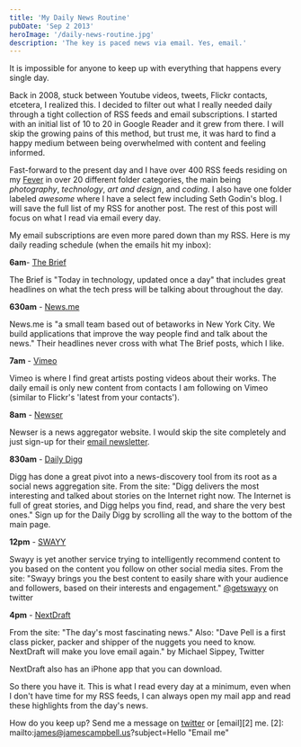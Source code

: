 ```yaml
---
title: 'My Daily News Routine'
pubDate: 'Sep 2 2013'
heroImage: '/daily-news-routine.jpg'
description: 'The key is paced news via email. Yes, email.'
---
```

It is impossible for anyone to keep up with everything that happens every single day. 

Back in 2008, stuck between Youtube videos, tweets, Flickr contacts, etcetera, I realized this. I decided to filter out what I really needed daily through a tight collection of RSS feeds and email subscriptions. I started with an initial list of 10 to 20 in Google Reader and it grew from there. I will skip the growing pains of this method, but trust me, it was hard to find a happy medium between being overwhelmed with content and feeling informed. 

Fast-forward to the present day and I have over 400 RSS feeds residing on my [Fever](http://www.feedafever.com) in over 20 different folder categories, the main being _photography_, _technology_, _art and design_, and _coding_. I also have one folder labeled _awesome_ where I have a select few including Seth Godin's blog. I will save the full list of my RSS for another post. The rest of this post will focus on what I read via email every day.

My email subscriptions are even more pared down than my RSS. Here is my daily reading schedule (when the emails hit my inbox):

**6am**- [The Brief](http://thebrief.io/)

The Brief is "Today in technology, updated once a day" that includes great headlines on what the tech press will be talking about throughout the day.

**630am** - [News.me](http://www.news.me)

News.me is "a small team based out of betaworks in New York City. We build applications that improve the way people find and talk about the news." Their headlines never cross with what The Brief posts, which I like.

**7am** - [Vimeo](http://www.vimeo.com)

Vimeo is where I find great artists posting videos about their works. The daily email is only new content from contacts I am following on Vimeo (similar to Flickr's 'latest from your contacts').

**8am** - [Newser](http://www.newser.com)

Newser is a news aggregator website. I would skip the site completely and just sign-up for their [email newsletter](http://www.newser.com/subscriptions.aspx). 

**830am** - [Daily Digg](http://www.digg.com)

Digg has done a great pivot into a news-discovery tool from its root as a social news aggregation site. From the site: "Digg delivers the most interesting and talked about stories on the Internet right now. The Internet is full of great stories, and Digg helps you find, read, and share the very best ones." Sign up for the Daily Digg by scrolling all the way to the bottom of the main page.

**12pm** - [SWAYY](http://www.swayy.co)

Swayy is yet another service trying to intelligently recommend content to you based on the content you follow on other social media sites. From the site: "Swayy brings you the best content to easily share with your audience and followers, based on their interests and engagement." [@getswayy](http://www.twitter.com/getswayy) on twitter

**4pm** - [NextDraft](http://www.nextdraft.com)

From the site: "The day's most fascinating news." Also:
"Dave Pell is a first class picker, packer and shipper of the nuggets you need to know. NextDraft will make you love email again." by Michael Sippey, Twitter

NextDraft also has an iPhone app that you can download. 

So there you have it. This is what I read every day at a minimum, even when I don't have time for my RSS feeds, I can always open my mail app and read these highlights from the day's news.

How do you keep up? Send me a message on <a target="_blank" href="http://twitter.com/home?status=@jamescampbell article awesome comment http://j1c.co/1dJ9itu">twitter</a> or [email][2] me.
[2]: mailto:james@jamescampbell.us?subject=Hello "Email me"


